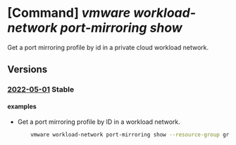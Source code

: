 # [Command] _vmware workload-network port-mirroring show_

Get a port mirroring profile by id in a private cloud workload network.

## Versions

### [2022-05-01](/Resources/mgmt-plane/L3N1YnNjcmlwdGlvbnMve30vcmVzb3VyY2Vncm91cHMve30vcHJvdmlkZXJzL21pY3Jvc29mdC5hdnMvcHJpdmF0ZWNsb3Vkcy97fS93b3JrbG9hZG5ldHdvcmtzL2RlZmF1bHQvcG9ydG1pcnJvcmluZ3Byb2ZpbGVzL3t9/2022-05-01.xml) **Stable**

<!-- mgmt-plane /subscriptions/{}/resourcegroups/{}/providers/microsoft.avs/privateclouds/{}/workloadnetworks/default/portmirroringprofiles/{} 2022-05-01 -->

#### examples

- Get a port mirroring profile by ID in a workload network.
    ```bash
        vmware workload-network port-mirroring show --resource-group group1 --private-cloud cloud1 --port-mirroring portMirroring1
    ```
